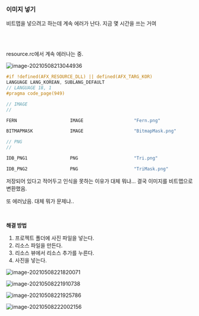 ### 이미지 넣기

비트맵을 넣으려고 하는데 계속 에러가 난다. 지금 몇 시간을 쓰는 거여

<br> <br>

resource.rc에서 계속 에러나는 중.

![image-20210508213044936](C:\Users\suhg3\AppData\Roaming\Typora\typora-user-images\image-20210508213044936.png)

```c++
#if !defined(AFX_RESOURCE_DLL) || defined(AFX_TARG_KOR)
LANGUAGE LANG_KOREAN, SUBLANG_DEFAULT
// LANGUAGE 18, 1
#pragma code_page(949)
```

```c++
// IMAGE
//

FERN                    IMAGE                   "Fern.png"

BITMAPMASK              IMAGE                   "BitmapMask.png"
```

```c++
// PNG
//

IDB_PNG1                PNG                     "Tri.png"

IDB_PNG2                PNG                     "TriMask.png"
```

저장되어 있다고 적어두고 인식을 못하는 이유가 대체 뭐냐... 결국 이미지를 비트맵으로 변환했음.

또 에러났음. 대체 뭐가 문제냐..

<br>

**해결 방법**

1. 프로젝트 폴더에 사진 파일을 넣는다.
2. 리소스 파일을 만든다.
3. 리소스 뷰에서 리소스 추가를 누른다.
4. 사진을 넣는다.

![image-20210508221820071](C:\Users\suhg3\AppData\Roaming\Typora\typora-user-images\image-20210508221820071.png)

![image-20210508221910738](C:\Users\suhg3\AppData\Roaming\Typora\typora-user-images\image-20210508221910738.png)

![image-20210508221925786](C:\Users\suhg3\AppData\Roaming\Typora\typora-user-images\image-20210508221925786.png)

![image-20210508222002156](C:\Users\suhg3\AppData\Roaming\Typora\typora-user-images\image-20210508222002156.png)